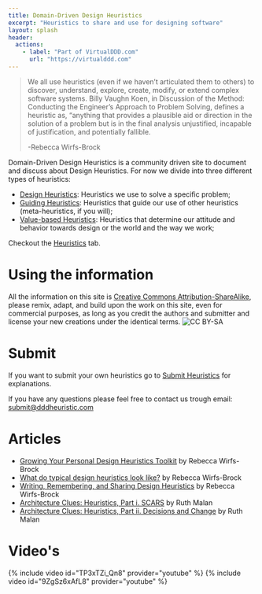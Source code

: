 ```yaml
---
title: Domain-Driven Design Heuristics
excerpt: "Heuristics to share and use for designing software"
layout: splash
header:
  actions:
    - label: "Part of VirtualDDD.com"
      url: "https://virtualddd.com"
---
```


> We all use heuristics (even if we haven’t articulated them to others) to discover, understand, explore, create, modify, or extend complex software systems. Billy Vaughn Koen, in Discussion of the Method: Conducting the Engineer’s Approach to Problem Solving, defines a heuristic as, “anything that provides a plausible aid or direction in the solution of a problem but is in the final analysis unjustified, incapable of justification, and potentially fallible.
>
> -Rebecca Wirfs-Brock

Domain-Driven Design Heuristics is a community driven site to document and discuss about Design Heuristics. For now we divide into three different types of heuristics:

* [Design Heuristics](/design-heuristics): Heuristics we use to solve a specific problem;
* [Guiding Heuristics](/guiding-heuristics): Heuristics that guide our use of other heuristics (meta-heuristics, if you will);
* [Value-based Heuristics](value-based-heuristics): Heuristics that determine our attitude and behavior towards design or the world and the way we work;

Checkout the [Heuristics](/heuristics) tab.

# Using the information

All the information on this site is [Creative Commons Attribution-ShareAlike](https://creativecommons.org/licenses/by-sa/4.0/), please remix, adapt, and build upon the work on this site, even for commercial purposes, as long as you credit the authors and submitter and license your new creations under the identical terms.
![CC BY-SA](https://licensebuttons.net/l/by-sa/3.0/88x31.png)

# Submit

If you want to submit your own heuristics go to [Submit Heuristics](/submit) for explanations.

If you have any questions please feel free to contact us trough email: submit@dddheuristic.com

# Articles

* [Growing Your Personal Design Heuristics Toolkit](http://wirfs-brock.com/blog/2019/03/20/growing-your-personal-design-heuristics/) by Rebecca Wirfs-Brock
* [What do typical design heuristics look like?](http://wirfs-brock.com/blog/2019/04/04/what-do-typical-design-heuristics-look/) by Rebecca Wirfs-Brock
* [Writing, Remembering, and Sharing Design Heuristics](http://wirfs-brock.com/blog/2019/04/12/writing/) by Rebecca Wirfs-Brock
* [Architecture Clues: Heuristics, Part i. SCARS](https://www.linkedin.com/pulse/architecture-clues-heuristics-part-i-scars-ruth-malan/) by Ruth Malan
* [Architecture Clues: Heuristics, Part ii. Decisions and Change](https://www.linkedin.com/pulse/architecture-clues-heuristics-part-ii-decisions-change-ruth-malan/) by Ruth Malan


# Video's
{% include video id="TP3xTZi_Qn8" provider="youtube" %}
{% include video id="9ZgSz6xAfL8" provider="youtube" %}
